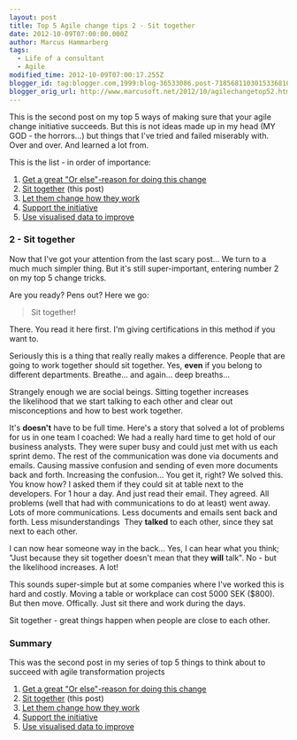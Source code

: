 ```yaml
---
layout: post
title: Top 5 Agile change tips 2 - Sit together
date: 2012-10-09T07:00:00.000Z
author: Marcus Hammarberg
tags:
  - Life of a consultant
  - Agile
modified_time: 2012-10-09T07:00:17.255Z
blogger_id: tag:blogger.com,1999:blog-36533086.post-7185681103015336810
blogger_orig_url: http://www.marcusoft.net/2012/10/agilechangetop52.html
---
```



This is the second post on my top 5 ways of making sure that your
agile change initiative succeeds. But this is not ideas made up in my
head (MY GOD - the horrors...) but things that I've tried and failed
miserably with. Over and over. And learned a lot from.

This is the list - in order of importance:

1. <a href="http://www.marcusoft.net/2012/10/agilechangetop51.html"
    target="_blank">Get a great "Or else"-reason for doing this change</a>
2. <a href="http://www.marcusoft.net/2012/10/agilechangetop52.html"
    target="_blank">Sit together</a> (this post)
3. <a href="http://www.marcusoft.net/2012/10/agilechangetop53.html"
    target="_blank">Let them change how they work</a>
4. <a href="http://www.marcusoft.net/2012/10/agilechangetop54.html"
    target="_blank">Support the initiative</a>
5. <a href="http://www.marcusoft.net/2012/10/agilechangetop55.html"
    target="_blank">Use visualised data to improve</a>

### 2 - Sit together

Now that I've got your attention from the last scary post... We turn to
a much much simpler thing. But it's still super-important, entering
number 2 on my top 5 change tricks.

Are you ready? Pens out? Here we go:

> Sit together!

There. You read it here first. I'm giving certifications in this method
if you want to.

Seriously this is a thing that really really makes a difference. People
that are going to work together should sit together. Yes, **even** if
you belong to different departments. Breathe... and again... deep
breaths...

Strangely enough we are social beings. Sitting together increases
the likelihood that we start talking to each other and clear out
misconceptions and how to best work together.

It's **doesn't** have to be full time. Here's a story that solved a lot
of problems for us in one team I coached:
We had a really hard time to get hold of our business analysts. They
were super busy and could just met with us each sprint demo. The rest of
the communication was done via documents and emails. Causing massive
confusion and sending of even more documents back and forth. Increasing
the confusion... You get it, right?
We solved this. You know how? I asked them if they could sit at table
next to the developers. For 1 hour a day. And just read their email.
They agreed.
All problems (well that had with communications to do at least) went
away. Lots of more communications. Less documents and emails sent back
and forth. Less misunderstandings  They **talked** to each other, since
they sat next to each other.

I can now hear someone way in the back... Yes, I can hear what you
think; "Just because they sit together doesn't mean that they **will**
talk". No - but the likelihood increases. A lot!

This sounds super-simple but at some companies where I've worked this is
hard and costly. Moving a table or workplace can cost 5000 SEK ($800).
But then move. Offically. Just sit there and work during the days.

Sit together - great things happen when people are close to each
other.

### Summary

This was the second post in my series of top 5 things to think about to
succeed with agile transformation projects

1. <a href="http://www.marcusoft.net/2012/10/agilechangetop51.html"
    target="_blank">Get a great "Or else"-reason for doing this change</a>
2. <a href="http://www.marcusoft.net/2012/10/agilechangetop52.html"
    target="_blank">Sit together</a> (this post)
3. <a href="http://www.marcusoft.net/2012/10/agilechangetop53.html"
    target="_blank">Let them change how they work</a>
4. <a href="http://www.marcusoft.net/2012/10/agilechangetop54.html"
    target="_blank">Support the initiative</a>
5. <a href="http://www.marcusoft.net/2012/10/agilechangetop55.html"
    target="_blank">Use visualised data to improve</a>
